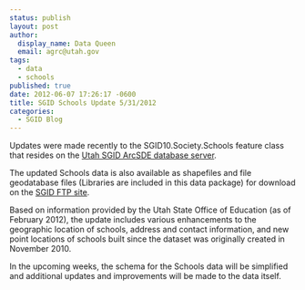 ```yaml
---
status: publish
layout: post
author:
  display_name: Data Queen
  email: agrc@utah.gov
tags:
  - data
  - schools
published: true
date: 2012-06-07 17:26:17 -0600
title: SGID Schools Update 5/31/2012
categories:
  - SGID Blog
---
```

<p>Updates were made recently to the SGID10.Society.Schools feature class that resides on the <a href="{{ "/data/how-to-connect-to-the-sgid-via-sde/" | prepend: site.baseurl }}">Utah SGID ArcSDE database server</a>.</p>
<p>The updated Schools data is also available as shapefiles and file geodatabase files (Libraries are included in this data package) for download on the <a href="ftp://ftp.agrc.utah.gov/UtahSGID_Vector/UTM12_NAD83/SOCIETY/PackagedData/_Statewide/SchoolsLibraries/">SGID FTP site</a>.</p>
<p>Based on information provided by the Utah State Office of Education (as of February 2012), the update includes various enhancements to the geographic location of schools, address and contact information, and new point locations of schools built since the dataset was originally created in November 2010.</p>
<p>In the upcoming weeks, the schema for the Schools data will be simplified and additional updates and improvements will be made to the data itself.</p>

